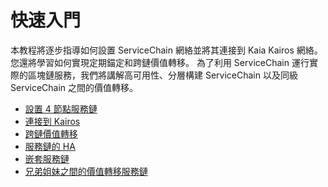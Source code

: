 # 快速入門

本教程將逐步指導如何設置 ServiceChain 網絡並將其連接到 Kaia Kairos 網絡。
您還將學習如何實現定期錨定和跨鏈價值轉移。
為了利用 ServiceChain 運行實際的區塊鏈服務，我們將講解高可用性、分層構建 ServiceChain 以及同級 ServiceChain 之間的價值轉移。

- [設置 4 節點服務鏈](./4nodes-setup-guide.md)
- [連接到 Kairos](./en-scn-connection.md)
- [跨鏈價值轉移](./value-transfer.md)
- [服務鏈的 HA](./ha-for-sc.md)
- [嵌套服務鏈](./nested-sc.md)
- [兄弟姐妹之間的價值轉移服務鏈](./value-transfer-between-sibling.md)